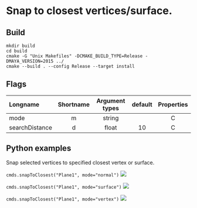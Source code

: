# Snap to closest vertices/surface.

## Build
```
mkdir build
cd build
cmake -G "Unix Makefiles" -DCMAKE_BUILD_TYPE=Release -DMAYA_VERSION=2015 ../
cmake --build . --config Release --target install

```

##  Flags

| Longname | Shortname | Argument types | default  | Properties |
| :------- |   :----:  |     :---:      |  :---:   |    :---:   |
| mode     |     m     |     string     |          |      C     |
| searchDistance | d |  float | 10  | C |


## Python examples

Snap selected vertices to specified closest vertex or surface.

```cmds.snapToClosest("Plane1", mode="normal")```
![](https://raw.githubusercontent.com/wiki/minoue/miMayaUtils/images/normal.gif)


```cmds.snapToClosest("Plane1", mode="surface")```
![](https://raw.githubusercontent.com/wiki/minoue/miMayaUtils/images/surface.gif)


```cmds.snapToClosest("Plane1", mode="vertex")```
![](https://raw.githubusercontent.com/wiki/minoue/miMayaUtils/images/vertex.gif)


